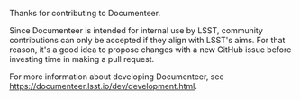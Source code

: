 Thanks for contributing to Documenteer.

Since Documenteer is intended for internal use by LSST, community contributions can only be accepted if they align with LSST's aims.
For that reason, it's a good idea to propose changes with a new GitHub issue before investing time in making a pull request.

For more information about developing Documenteer, see https://documenteer.lsst.io/dev/development.html.
